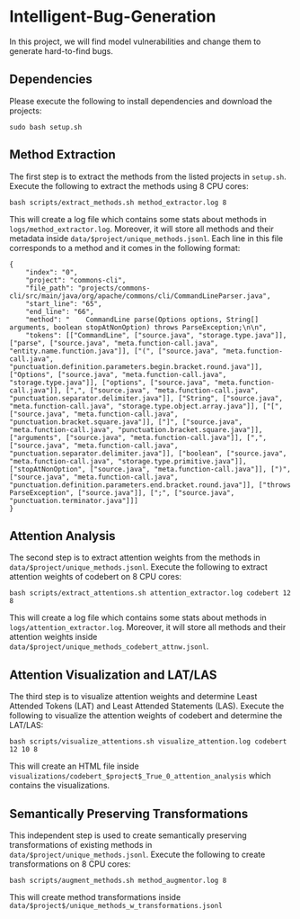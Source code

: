 # Intelligent-Bug-Generation
In this project, we will find model vulnerabilities and change them to generate hard-to-find bugs.

## Dependencies
Please execute the following to install dependencies and download the projects:

`sudo bash setup.sh`

## Method Extraction
The first step is to extract the methods from the listed projects in `setup.sh`. Execute the following to extract the methods using 8 CPU cores:

`bash scripts/extract_methods.sh method_extractor.log 8`

This will create a log file which contains some stats about methods in `logs/method_extractor.log`. Moreover, it will store all methods and their metadata inside `data/$project/unique_methods.jsonl`. Each line in this file corresponds to a method and it comes in the following format:

```
{
    "index": "0", 
    "project": "commons-cli", 
    "file_path": "projects/commons-cli/src/main/java/org/apache/commons/cli/CommandLineParser.java", 
    "start_line": "65", 
    "end_line": "66", 
    "method": "    CommandLine parse(Options options, String[] arguments, boolean stopAtNonOption) throws ParseException;\n\n", 
    "tokens": [["CommandLine", ["source.java", "storage.type.java"]], ["parse", ["source.java", "meta.function-call.java", "entity.name.function.java"]], ["(", ["source.java", "meta.function-call.java", "punctuation.definition.parameters.begin.bracket.round.java"]], ["Options", ["source.java", "meta.function-call.java", "storage.type.java"]], ["options", ["source.java", "meta.function-call.java"]], [",", ["source.java", "meta.function-call.java", "punctuation.separator.delimiter.java"]], ["String", ["source.java", "meta.function-call.java", "storage.type.object.array.java"]], ["[", ["source.java", "meta.function-call.java", "punctuation.bracket.square.java"]], ["]", ["source.java", "meta.function-call.java", "punctuation.bracket.square.java"]], ["arguments", ["source.java", "meta.function-call.java"]], [",", ["source.java", "meta.function-call.java", "punctuation.separator.delimiter.java"]], ["boolean", ["source.java", "meta.function-call.java", "storage.type.primitive.java"]], ["stopAtNonOption", ["source.java", "meta.function-call.java"]], [")", ["source.java", "meta.function-call.java", "punctuation.definition.parameters.end.bracket.round.java"]], ["throws ParseException", ["source.java"]], [";", ["source.java", "punctuation.terminator.java"]]]
}
```

## Attention Analysis
The second step is to extract attention weights from the methods in `data/$project/unique_methods.jsonl`. Execute the following to extract attention weights of codebert on 8 CPU cores:

`bash scripts/extract_attentions.sh attention_extractor.log codebert 12 8`

This will create a log file which contains some stats about methods in `logs/attention_extractor.log`. Moreover, it will store all methods and their attention weights inside `data/$project/unique_methods_codebert_attnw.jsonl`.

## Attention Visualization and LAT/LAS
The third step is to visualize attention weights and determine Least Attended Tokens (LAT) and Least Attended Statements (LAS). Execute the following to visualize the attention weights of codebert and determine the LAT/LAS:

`bash scripts/visualize_attentions.sh visualize_attention.log codebert 12 10 8`

This will create an HTML file inside `visualizations/codebert_$project$_True_0_attention_analysis` which contains the visualizations.

## Semantically Preserving Transformations
This independent step is used to create semantically preserving transformations of existing methods in `data/$project/unique_methods.jsonl`. Execute the following to create transformations on 8 CPU cores:

`bash scripts/augment_methods.sh method_augmentor.log 8`

This will create method transformations inside `data/$project$/unique_methods_w_transformations.jsonl`
